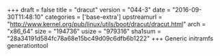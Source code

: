+++
draft = false
title = "dracut"
version = "044-3"
date = "2016-09-30T11:48:10"
categories = ['base-extra']
upstreamurl = "http://www.kernel.org/pub/linux/utils/boot/dracut/dracut.html"
arch = "x86_64"
size = "194736"
usize = "979316"
sha1sum = "28a34191d584fc78a68e15bc49d09c6dfb6b1222"
+++
Generic initramfs generationtool